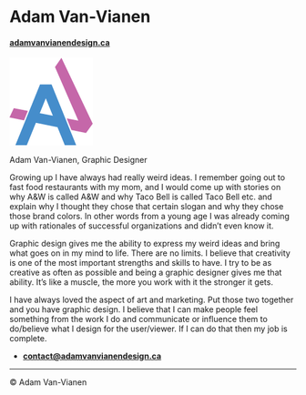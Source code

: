 # Adam Van-Vianen

#### [adamvanvianendesign.ca](http://adamvanvianendesign.ca)

![My logo](images/logo.png)

Adam Van-Vianen, Graphic Designer

Growing up I have always had really weird ideas. I remember going out to fast food restaurants with my mom, and I would come up with stories on why A&W is called A&W and why Taco Bell is called Taco Bell etc. and explain why I thought they chose that certain slogan and why they chose those brand colors. In other words from a young age I was already coming up with rationales of successful organizations and didn’t even know it.

Graphic design gives me the ability to express my weird ideas and bring what goes on in my mind to life. There are no limits. I believe that creativity is one of the most important strengths and skills to have. I try to be as creative as often as possible and being a graphic designer gives me that ability. It’s like a muscle, the more you work with it the stronger it gets.

I have always loved the aspect of art and marketing. Put those two together and you have graphic design. I believe that I can make people feel something from the work I do and communicate or influence them to do/believe what I design for the user/viewer. If I can do that then my job is complete.

- **[contact@adamvanvianendesign.ca](mailto:contact@adamvanvianendesign.ca)**

---

© Adam Van-Vianen
